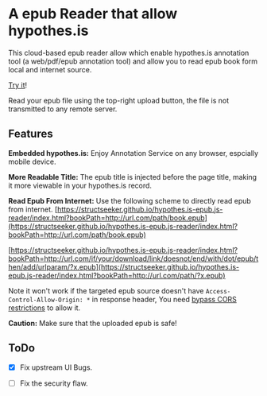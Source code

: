# A epub Reader that allow hypothes.is

This cloud-based epub reader allow which enable hypothes.is annotation tool (a web/pdf/epub annotation tool) and allow you to read epub book form local and internet source. 

[Try it](https://structseeker.github.io/hypothes.is-epub.js-reader/)!

Read your epub file using the top-right upload button, the file is not transmitted to any remote server. 

## Features

**Embedded hypothes.is:** Enjoy Annotation Service on any browser, espcially mobile device.  

**More Readable Title:** The epub title is injected before the page title, making it more viewable in your hypothes.is record.   

**Read Epub From Internet:** Use the following scheme to directly read epub from internet.
[https://structseeker.github.io/hypothes.is-epub.js-reader/index.html?bookPath=http://url.com/path/book.epub](https://structseeker.github.io/hypothes.is-epub.js-reader/index.html?bookPath=http://url.com/path/book.epub)   

[https://structseeker.github.io/hypothes.is-epub.js-reader/index.html?bookPath=http://url.com/if/your/download/link/doesnot/end/with/dot/epub/then/add/urlparam/?x.epub](https://structseeker.github.io/hypothes.is-epub.js-reader/index.html?bookPath=http://url.com/path/?x.epub)  

Note it won't work if the targeted epub source doesn't have `Access-Control-Allow-Origin: *` in response header, You need [bypass CORS restrictions](https://chromewebstore.google.com/search/cors) to allow it.


**Caution:**  Make sure that the uploaded epub is safe!

## ToDo
 - [x] Fix upstream UI Bugs.   
 - [ ] Fix the security flaw.


